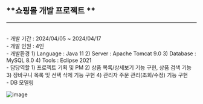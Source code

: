 ## **쇼핑몰 개발 프로젝트 **
---
<br>
- 개발 기간 : 2024/04/05 ~ 2024/04/17
<br>
- 개발 인원 : 4인
<br>
- 개발환경
 1) Language : Java 11
 2) Server : Apache Tomcat 9.0
 3) Database : MySQL 8.0 
 4) Tools : Eclipse 2021
<br>
- 담당역할
 1) 프로젝트 기획 및 PM
 2) 상품 목록/상세보기 기능 구현, 상품 검색 기능
 3) 장바구니 목록 및 선택 삭제 기능 구현
 4) 관리자 주문 관리(조회/수정) 기능 구현
<br>
- DB 모델링

![image](https://github.com/user-attachments/assets/c1657acd-516e-4785-931f-24443fd81bed)




